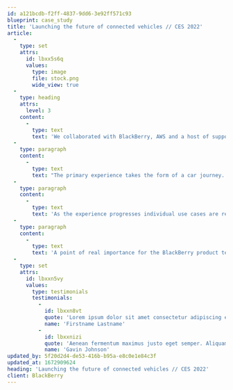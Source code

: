 ```yaml
---
id: a121bcdb-f2ff-4837-9dd6-3e92ff571c93
blueprint: case_study
title: 'Launching the future of connected vehicles // CES 2022'
article:
  -
    type: set
    attrs:
      id: lbxx5s6q
      values:
        type: image
        file: stock.png
        wide_view: true
  -
    type: heading
    attrs:
      level: 3
    content:
      -
        type: text
        text: 'We collaborated with BlackBerry, AWS and a host of support partners to define, design and build two memorable experiences to support the global launch of BlackBerry IVY - the future of connected vehicles.'
  -
    type: paragraph
    content:
      -
        type: text
        text: "The primary experience takes the form of a car journey. The story of a family's day trip to the beach in their EV. The power and versatility of the BlackBerry IVY technology are brought to life for CES 2022 delegates in a tangible and inspiring way."
  -
    type: paragraph
    content:
      -
        type: text
        text: 'As the experience progresses individual use cases are revealed via an in-car application: EV Range Expert.'
  -
    type: paragraph
    content:
      -
        type: text
        text: 'A point of real importance for the BlackBerry product team was to promote to the audience that the BlackBerry IVY CES demo was a genuine product, processing real-world insights and data.'
  -
    type: set
    attrs:
      id: lbxxn5vy
      values:
        type: testimonials
        testimonials:
          -
            id: lbxxn8vt
            quote: 'Lorem ipsum dolor sit amet consectetur adipiscing elit nullam lobortis dui ac fringilla iaculis'
            name: 'Firstname Lastname'
          -
            id: lbxxnizi
            quote: 'Aenean fermentum maximus justo eget semper. Aliquam congue velit sed convallis ultricies. Donec feugiat dapibus viverra.'
            name: 'Gavin Johnson'
updated_by: 5f20d2d4-de53-416b-b95a-e8c0e1e84c3f
updated_at: 1672909624
heading: 'Launching the future of connected vehicles // CES 2022'
client: BlackBerry
---
```

